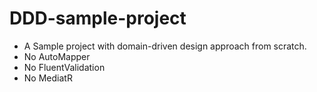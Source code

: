 # DDD-sample-project
- A Sample project with domain-driven design approach from scratch.
- No AutoMapper
- No FluentValidation
- No MediatR

